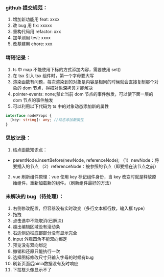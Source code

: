 ### github 提交规范：
1. 增加新功能用 feat: xxxx
2. 改 bug 用 fix: xxxxx
3. 重构代码用 refactor: xxx
4. 加单测用 test: xxxx
5. 改基建用 chore: xxx

### 堉琦记录：

1. ts 中 map 不能使用下标的方式添加内容，需要使用 set()
2. 在 tsx 引入 tsx 组件时，第一个字母要大写
3. 渲染函数有问题，每次渲染到的对象是内容是相同的时候就会直接复制那个对象的 dom 节点，得把对象深拷贝才能解决
4. pointer-events: none;禁止当前 dom 节点的事件触发，可以使下面一层的 dom 节点的事件触发 
5. 可以利用以下代码为 ts 中的对象动态添加新的属性

```ts
interface nodeProps {
  [key: string]: any; //动态添加新属性
}
```

### 思敏记录：

1. 结点函数知识点：

- parentNode.insertBefore(newNode, referenceNode);
  （1）newNode：将要插入的节点
  （2）referenceNode：被参照的节点（即要插在该节点之前）

2. vue 刷新组件原理：vue 使用 key 标记组件身份，当 key 改变时就是释放原始组件，重新加载新的组件。（刷新组件最好的方法）

### 未解决的 bug（待处理）：

1. 右侧修改配置，但容器没有实时改变（多行文本框行数，输入框 type）
2. 拖拽
3. 点击选中不能取消(已解决)
4. 超出编辑区域没有滚动条
5. 右边侧边栏底部部分没有显示完全
6. input 外观圆角不能双向绑定
7. 预览没有双向绑定
8. 撤销和还原只能执行一次
9. 选择图标修改尺寸只输入字母的时候有bug
10. 刷新页面后pinia数据没有及时响应
11. 下拉框头像显示不了

